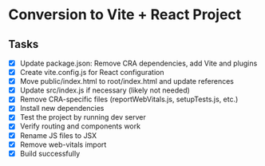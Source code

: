 # Conversion to Vite + React Project

## Tasks
- [x] Update package.json: Remove CRA dependencies, add Vite and plugins
- [x] Create vite.config.js for React configuration
- [x] Move public/index.html to root/index.html and update references
- [x] Update src/index.js if necessary (likely not needed)
- [x] Remove CRA-specific files (reportWebVitals.js, setupTests.js, etc.)
- [x] Install new dependencies
- [x] Test the project by running dev server
- [x] Verify routing and components work
- [x] Rename JS files to JSX
- [x] Remove web-vitals import
- [x] Build successfully
